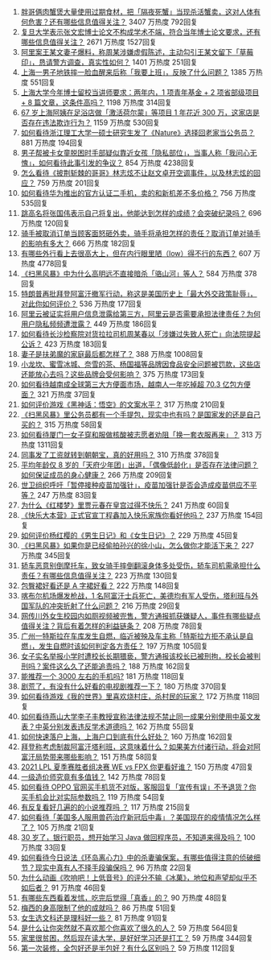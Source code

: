 1. [胖哥俩肉蟹煲大量使用过期食材，把「隔夜死蟹」当现杀活蟹卖，这对人体有何危害？还有哪些信息值得关注？](https://www.zhihu.com/question/481761479) 3407 万热度 792回复
1. [复旦大学表示张文宏博士论文不构成学术不端，符合当年博士论文要求，还有哪些信息值得关注？](https://www.zhihu.com/question/481846419) 2671 万热度 1527回复
1. [阿里案王某文妻子爆料，称周某涉嫌虚假陈述，主动勾引王某文留下「草莓印」，恳请警方调查，真实性如何？](https://www.zhihu.com/question/481946550) 1401 万热度 251回复
1. [上海一男子地铁摔一脸血醒来后称「我要上班」，反映了什么问题？](https://www.zhihu.com/question/481838289) 1385 万热度 551回复
1. [上海大学今年博士留校当讲师要求：两年内，1 项青年基金 + 2 项省部级项目 + 8 篇文章，这条件高吗？](https://www.zhihu.com/question/481599590) 1198 万热度 314回复
1. [67 岁上海阿姨在足浴店做「激活荷尔蒙」等项目 1 年花近 300 万，这家店是否存在违法欺诈行为？](https://www.zhihu.com/question/481796480) 1159 万热度 530回复
1. [如何看待浙江理工大学一硕士研究生发了《Nature》选择回老家当公务员？](https://www.zhihu.com/question/481584910) 881 万热度 194回复
1. [男子帮被卡女童脱困时手部疑似靠近女孩「隐私部位」，当事人称「我问心无愧」，如何看待此事引发的争议？](https://www.zhihu.com/question/481599840) 854 万热度 4238回复
1. [怎么看待《披荆斩棘的哥哥》林志炫不让赵文卓开空调事件，以及林志炫的回应？](https://www.zhihu.com/question/481471769) 759 万热度 201回复
1. [如何看待华为推出的官方认证二手机，卖的和新机差不多价格？](https://www.zhihu.com/question/481027759) 756 万热度 535回复
1. [跳高名将张国伟表示自己将复出，他能达到怎样的成绩？会突破纪录吗？](https://www.zhihu.com/question/481274515) 696 万热度 120回复
1. [骑手被取消订单当顾客面怒砸外卖，骑手将承担怎样的责任？取消订单对骑手的影响有多大？](https://www.zhihu.com/question/481891606) 666 万热度 182回复
1. [有哪些外行看上去很高大上，但在内行眼里陋（low）得不行的东西？](https://www.zhihu.com/question/49922975) 607 万热度 4778回复
1. [《扫黑风暴》中为什么高明远不直接暗杀「骆山河」等人？](https://www.zhihu.com/question/481511154) 584 万热度 378回复
1. [特朗普再批拜登阿富汗撤军行动，称这是美国历史上「最大外交政策耻辱」，对此你如何评价？](https://www.zhihu.com/question/481764074) 536 万热度 177回复
1. [阿里云被证实将用户信息泄露给第三方，阿里云是否需要承担法律责任？为何用户隐私频频遭泄露？](https://www.zhihu.com/question/481804999) 449 万热度 186回复
1. [如何看待长沙检察院对货拉拉司机周某春以「涉嫌过失致人死亡」向法院提起公诉？](https://www.zhihu.com/question/481042560) 423 万热度 183回复
1. [妻子是扶弟魔的家庭最后都怎样了？](https://www.zhihu.com/question/388115245) 388 万热度 1008回复
1. [小龙坎、蜜雪冰城、奈雪的茶、杨国福等品牌因食品安全问题被罚款，这些店还能放心去吗？这些品牌会受何影响？](https://www.zhihu.com/question/481834540) 375 万热度 173回复
1. [如何看待越南成全球第三大方便面市场，越南人一年吃掉超 70.3 亿包方便面？](https://www.zhihu.com/question/480581875) 321 万热度 37回复
1. [如何评价游戏《黑神话：悟空》的文案水平？](https://www.zhihu.com/question/481566338) 317 万热度 210回复
1. [《扫黑风暴》里公务员都有一个手提包，现实中也有吗？是国家发的还是自己买的？](https://www.zhihu.com/question/481172904) 315 万热度 58回复
1. [如何看待厦门一女子穿和服做核酸被志愿者劝阻「换一套衣服再来」？](https://www.zhihu.com/question/481731637) 313 万热度 1311回复
1. [同事发了工资就转到朝朝宝，真的好用吗？](https://www.zhihu.com/question/478987469) 310 万热度 378回复
1. [平均年龄仅 8 岁的「天府少年团」出道，「偶像低龄化」是否存在法律问题？如何保证成员的身心健康？](https://www.zhihu.com/question/481458744) 266 万热度 209回复
1. [世卫组织呼吁「暂停接种疫苗加强针」，疫苗加强针是否会造成疫苗供应不平等？](https://www.zhihu.com/question/480932711) 247 万热度 83回复
1. [为什么《红楼梦》里贾元春在皇宫过得不快乐？](https://www.zhihu.com/question/479706090) 241 万热度 60回复
1. [《快乐大本营》正式官宣丁程鑫加入快乐家族你看好他吗？](https://www.zhihu.com/question/481848578) 237 万热度 154回复
1. [如何评价杨红樱的《男生日记》和《女生日记》？](https://www.zhihu.com/question/374346833) 229 万热度 45回复
1. [《扫黑风暴》如果你是已经偷拍孙兴的徐小山，怎么做你才能活下来？](https://www.zhihu.com/question/480727279) 227 万热度 345回复
1. [轿车恶意别倒摩托车，致女骑手摔倒翻滚身体多处受伤，轿车司机需承担什么责任？有哪些信息值得关注？](https://www.zhihu.com/question/481780804) 223 万热度 130回复
1. [包臀裙好看还是 A 字裙好看？](https://www.zhihu.com/question/479878939) 222 万热度 148回复
1. [喀布尔机场爆发枪战，1 名阿富汗士兵死亡，美德均有军人受伤，塔利班与外国军队的冲突折射了什么问题？](https://www.zhihu.com/question/481835765) 216 万热度 29回复
1. [网传川外女生校园内如厕视频被兜售，警方通报抓获嫌疑人，事件有哪些疑点值得关注？背后有着怎样的利益链条？](https://www.zhihu.com/question/481646586) 208 万热度 78回复
1. [广州一特斯拉在车库发生自燃，临近被殃及车主称「特斯拉方拒不承认是自燃」，发生自燃时该如何判定各方责任？](https://www.zhihu.com/question/481845687) 197 万热度 105回复
1. [女子实名举报小学时遭校长长期猥亵，警方通报该校长已被刑拘，校长会被判刑吗？案件这么久了还能追责吗？](https://www.zhihu.com/question/481588445) 188 万热度 162回复
1. [能推荐一个 3000 左右的手机吗?](https://www.zhihu.com/question/472016108) 181 万热度 118回复
1. [剧荒了，有没有什么好看的电视剧推荐一下？](https://www.zhihu.com/question/480395847) 180 万热度 370回复
1. [如何看待游戏《我的世界》里喜欢烧村庄，杀村民的玩家？](https://www.zhihu.com/question/480721633) 172 万热度 118回复
1. [如何看待燕山大学李子丰教授宣称法律法规不禁止同一成果分别使用中英文发表？中英分别发表违反学术道德吗？](https://www.zhihu.com/question/481090539) 162 万热度 55回复
1. [如何快速落户上海，上海户口到底有什么好处？](https://www.zhihu.com/question/455579654) 160 万热度 162回复
1. [拜登称考虑制裁阿富汗塔利班，这意味着什么？如果美方付诸行动，将会对阿富汗局势带来哪些影响？](https://www.zhihu.com/question/481786420) 151 万热度 58回复
1. [2021 LPL 夏季赛胜者组决赛 WE vs FPX 你更看好谁？](https://www.zhihu.com/question/481708881) 150 万热度 47回复
1. [一级造价师究竟有多值钱？](https://www.zhihu.com/question/323400058) 142 万热度 78回复
1. [如何看待 OPPO 官网买手机货不对版，客服回复「宣传有误」不予退货？你买手机会比对实际参数吗？](https://www.zhihu.com/question/481609072) 119 万热度 54回复
1. [有反复看好几遍的的小说推荐吗 ？](https://www.zhihu.com/question/440336071) 117 万热度 215回复
1. [如何看待「美国多人服用兽药治疗新冠后中毒」？美国现在的疫情情况怎么样了？](https://www.zhihu.com/question/481636730) 105 万热度 21回复
1. [30 岁了，银行职员，想开始学习 Java 做回程序员，不知道来得及吗？](https://www.zhihu.com/question/480709784) 100 万热度 33回复
1. [如何看待今日说法《环岛离心力》中的杀妻骗保案，有哪些值得注意的侦破细节？现实中真有人不择手段骗保吗？](https://www.zhihu.com/question/481650863) 96 万热度 22回复
1. [为什么动画《吹响吧！上低音号》的评分不输《冰菓》，地位和声望却似乎不如后者？](https://www.zhihu.com/question/481259468) 91 万热度 46回复
1. [有哪些东西看着发怵，吃完后觉得「真香」的？](https://www.zhihu.com/question/480324272) 90 万热度 48回复
1. [梅西的身高限制了他的成就吗？](https://www.zhihu.com/question/264340643) 86 万热度 51回复
1. [女生选文科还是理科好一些？](https://www.zhihu.com/question/478306677) 81 万热度 91回复
1. [是什么让你突然就不喜欢那个你喜欢了很久的人？](https://www.zhihu.com/question/478679800) 59 万热度 564回复
1. [家里很贫困，然后现在读大学，是好好学习还是打工？](https://www.zhihu.com/question/480298420) 59 万热度 344回复
1. [第一次装修，全包好还是半包好？有什么区别吗？](https://www.zhihu.com/question/368904290) 59 万热度 112回复